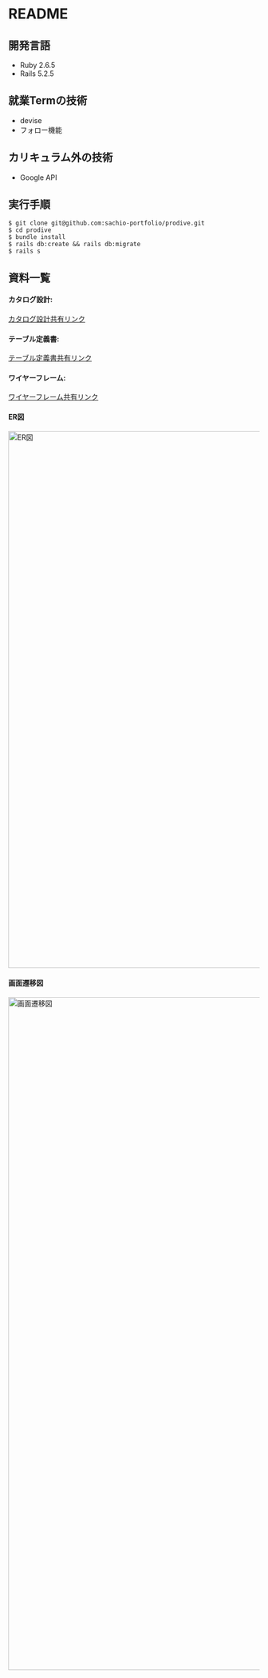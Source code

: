 # README



## 開発言語

* Ruby 2.6.5
* Rails 5.2.5



## 就業Termの技術

* devise
* フォロー機能



## カリキュラム外の技術

* Google API



## 実行手順

```shell
$ git clone git@github.com:sachio-portfolio/prodive.git
$ cd prodive
$ bundle install
$ rails db:create && rails db:migrate
$ rails s
```

## 資料一覧

#### カタログ設計:

[カタログ設計共有リンク](https://docs.google.com/spreadsheets/d/1AY3INxswIw8aCZM5NPOUZ_2eTNjEHSc35VDY_JFjl58/edit?usp=sharing)

#### テーブル定義書:

[テーブル定義書共有リンク](https://docs.google.com/spreadsheets/d/1AY3INxswIw8aCZM5NPOUZ_2eTNjEHSc35VDY_JFjl58/edit?usp=sharing)

#### ワイヤーフレーム:

[ワイヤーフレーム共有リンク](https://cacoo.com/diagrams/xto9GIk9M80VectF/B3049)

#### ER図

<img width="1075" alt="ER図" src="https://user-images.githubusercontent.com/73353020/128624878-95feef13-ff0f-496c-b7a7-dc685008240c.png">

#### 画面遷移図

<img width="1347" alt="画面遷移図" src="https://user-images.githubusercontent.com/73353020/128624889-65b20b37-da76-4b54-9146-48d8c9aa5c54.png">
